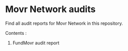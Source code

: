 # Movr Network audits

Find all audit reports for Movr Network in this repository. 

Contents : 
1. FundMovr audit report
